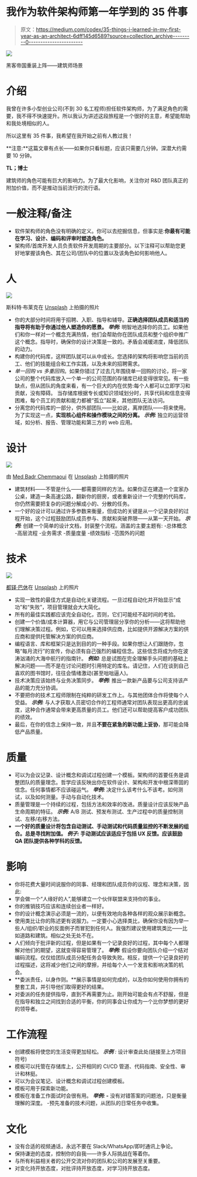 # 我作为软件架构师第一年学到的 35 件事

> 原文：<https://medium.com/codex/35-things-i-learned-in-my-first-year-as-an-architect-6dff145d6589?source=collection_archive---------0----------------------->

![](img/8bf4d12e8db97f22818b248b2eac99fc.png)

黑客帝国重装上阵——建筑师场景

# 介绍

我曾在许多小型创业公司(不到 30 名工程师)担任软件架构师，为了满足角色的需要，我不得不快速提升。所以我认为讲述这段旅程是一个很好的主意，希望能帮助和我处境相似的人。

所以这里有 35 件事，我希望在我开始之前有人教过我！

**注意:**这篇文章有点长——如果你只看标题，应该只需要几分钟。深潜大约需要 10 分钟。

**TL；博士**

建筑师的角色可能有巨大的影响力。为了最大化影响，关注你对 R&D 团队真正的附加价值，而不是推动当前流行的流行语。

# 一般注释/备注

*   软件架构师的角色没有明确的定义。你可以去挖掘信息，但事实是:**你最有可能在学习、设计、编码和评审时塑造角色。**
*   架构师/首席开发人员负责软件开发周期的主要部分。以下注释可以帮助您更好地掌握该角色、其在公司/团队中的位置以及该角色如何影响他人。

# 人

![](img/c488957547fa6d1b3f4a3e51fd8f4e5c.png)

斯科特·布莱克在 [Unsplash](https://unsplash.com?utm_source=medium&utm_medium=referral) 上拍摄的照片

*   你的大部分时间将用于招聘、入职、指导和辅导。**正确选择团队成员和适当的指导将有助于你通过他人塑造你的愿景。**
    ***举例:*** 明智地选择你的员工。如果他们和你一样对一个概念充满热情，他们会帮助你在团队成员和整个组织中推广这个概念。指导时，确保你的设计决策是一致的。矛盾会减缓进度，降低团队的动力。
*   构建你的代码库，这样团队就可以从中成长。您选择的架构将影响您当前的员工、他们的技能组合和工作实践，以及未来的招聘需求。
*   *单一回购 vs 多重回购*。如果你错过了过去几年围绕单一回购的讨论，将一家公司的整个代码库放入一个单一的公司范围的存储库已经变得很常见。有一些缺点，但从团队的角度来看，有一个巨大的内在优势:每个人都可以立即学习和贡献，没有障碍。
    当存储库根据专长或知识领域划分时，共享代码和信息变得困难，每个员工的贡献和能力都被“孤立”起来，其他团队无法访问。
*   分离您的代码库的一部分，供外部团队——比如说，离岸团队——将来使用。为了实现这一点，**实现核心组件和操作模块之间的分离。**
    ***示例:*** 独立的运营领域，如分析、报告、管理功能和第三方的 web 应用。

# 设计

![](img/4b92982bb4b8a92594e015b78d49b864.png)

由 [Med Badr Chemmaoui](https://unsplash.com/@medbadrc?utm_source=medium&utm_medium=referral) 在 [Unsplash](https://unsplash.com?utm_source=medium&utm_medium=referral) 上拍摄的照片

*   建筑材料——不管是什么——都需要同样的方法。如果你正在建造一个宜家办公桌，建造一条高速公路，翻新你的厨房，或者重新设计一个完整的代码库，你仍然需要把复杂的问题分解成小的、分散的任务。
*   一个好的设计可以通过许多参数来衡量，但成功的关键是从一个记录良好的过程开始，这个过程鼓励团队成员参与、贡献和突破界限——从第一天开始。
    ***示例:*** 创建一个简单的设计文档，封装整个流程。涵盖的主要主题有:
    -总体概念
    -高层流程
    -业务需求
    -质量度量
    -绩效指标
    -范围外的问题

# 技术

![](img/38e651c9272e288ccda7aac669f835e9.png)

[都铎·巴休](https://unsplash.com/@baciutudor?utm_source=medium&utm_medium=referral)在 [Unsplash](https://unsplash.com?utm_source=medium&utm_medium=referral) 上的照片

*   实现一致性的最佳方式是自动化关键流程。一旦过程自动化并开始显示“成功”和“失败”，项目管理就会大大简化。
*   所有的最佳实践都应该完全自动化，否则，它们可能经不起时间的考验。
*   创建一个价值/成本计算器，用它与公司管理层分享你的分析——这将帮助他们理解决策过程。例如，它可以用来选择供应商，比如提供开源解决方案的供应商和提供托管解决方案的供应商。
*   编程语言、库和框架只是达到目的的一种手段。如果你想让人们跟随你，忽略“每月流行”的宣传，你必须有自己强烈的编程信念。这些信念将成为你在波涛汹涌的大海中航行的指南针。
    ***例如:*** 总是试图在完全理解手头问题的基础上解决问题——而不是在讨论问题时引用特定的库名。请记住，人们在谈到自己喜欢的图书馆时，往往会情绪激动(甚至咄咄逼人)。
*   技术决策应该始终与业务决策同步。
    ***举例:*** 推出一款新产品要与公司支持该产品的能力充分协调。
*   不要把你的技术工程师限制在纯粹的研发工作上。与其他团体合作将使每个人受益。
    ***示例:*** 与人才获取人员密切合作的工程师通常对团队表现出更高的忠诚度，这种合作通常会带来更高质量的员工。他们还可以帮助提高客户成功团队的绩效。
*   最后，在你的信念上保持一致，并且**不要在紧急的新功能上妥协**，那可能会降低产品质量。

# 质量

*   可以为会议记录、设计概念和调试过程创建一个模板。架构师的首要任务是调整团队的质量理念。哲学应该反映出你在软件设计、架构和开发中根深蒂固的信念。任何事情都不应该碰运气。
    ***举例:*** 决定什么该考什么不该考。如何测试，以及如何测量。手动与自动化技术。
*   质量管理是一个持续的过程，包括方法和效率的改进。质量设计应该反映产品生命周期的特征。
    ***示例:*** A/B 测试、预发布测试、生产过程中的质量控制测试、左移/右移方法。
*   **一个好的质量设计将包含自动测试、手动测试和代码质量监控的不断发展的组合。总是寻找附加值。
    ***例子:*** 手动测试应该适应于包括 UX 反馈。应该鼓励 QA 团队提供各种学科的反馈。**

# 影响

*   你将花费大量时间说服你的同事、经理和团队成员你的议程、理念和决策，因此:
*   学会做一个“人缘好的人”,能够建立一个伙伴联盟来支持你的事业。
*   你的推销技巧应该和连续创业者一样好。
*   你的设计概念演示必须是一流的，以便有效地向各种各样的观众展示新概念。
*   使用类比让你的陈述更有说服力。一定要小心选择类比，确保你没有因为举一些人/组织/职业的反面例子而冒犯到任何人。我强烈建议使用建筑类比——比如道路和建筑。相似之处无处不在。
*   人们倾向于批评新的过程，但是如果有一个记录良好的过程，其中每个人都理解对他们的期望，这就变得容易管理了。
    ***举例:*** 假设你要向团队介绍一个结对编码流程。仅仅给团队成员分配任务会导致失败。相反，提供一个记录良好的过程描述，这将减少他们之间的摩擦，并给每个人一个发言和影响决策的机会。
*   **委派责任，以身作则。**展示事情是如何完成的，以及你如何使用你拥有的整套工具，并引导他们取得更好的结果。
*   对委派的任务提供指导，直到不再需要为止。刚开始可能会有点不舒服，但是在指导和独立之间找到合适的平衡，你的同事会让你成为一个比你梦想的更好的领导者。

# 工作流程

*   创建模板将使您的生活变得更加轻松。
    ***示例*** *:* 设计审查此处(链接至上方项目符号)
*   模板可以托管在存储库上，公开相同的 CI/CD 管道、代码指南、安全性、审计和林挺。
*   可以为会议笔记、设计概念和调试过程创建模板。
*   模板可用于探索新功能。
*   模板在准备工作面试时会很有用。
    ***举例:*
    -** 没有对错答案的问题池，只是衡量理解的深度。
    -预先准备的技术问题，从团队的日常任务中收集。

# 文化

*   没有合适的视频通话，永远不要在 Slack/WhatsApp/即时通讯上争论。
*   保持谦逊的态度，控制你的自我——许多人际挑战在等着你。
*   与所有利益相关者的公开交流对你的团队和公司的发展至关重要。
*   对变化持开放态度，对批评持开放态度，对学习持开放态度。